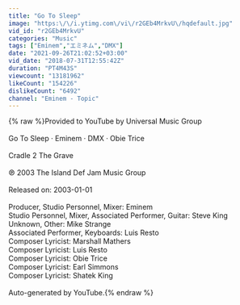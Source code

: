 ```yaml
---
title: "Go To Sleep"
image: "https:\/\/i.ytimg.com\/vi\/r2GEb4MrkvU\/hqdefault.jpg"
vid_id: "r2GEb4MrkvU"
categories: "Music"
tags: ["Eminem","エミネム","DMX"]
date: "2021-09-26T21:02:52+03:00"
vid_date: "2018-07-31T12:55:42Z"
duration: "PT4M43S"
viewcount: "13181962"
likeCount: "154226"
dislikeCount: "6492"
channel: "Eminem - Topic"
---
```

{% raw %}Provided to YouTube by Universal Music Group<br /><br />Go To Sleep · Eminem · DMX · Obie Trice<br /><br />Cradle 2 The Grave<br /><br />℗ 2003 The Island Def Jam Music Group<br /><br />Released on: 2003-01-01<br /><br />Producer, Studio  Personnel, Mixer: Eminem<br />Studio  Personnel, Mixer, Associated  Performer, Guitar: Steve King<br />Unknown, Other: Mike Strange<br />Associated  Performer, Keyboards: Luis Resto<br />Composer  Lyricist: Marshall Mathers<br />Composer  Lyricist: Luis Resto<br />Composer  Lyricist: Obie Trice<br />Composer  Lyricist: Earl Simmons<br />Composer  Lyricist: Shatek King<br /><br />Auto-generated by YouTube.{% endraw %}
